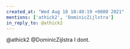 ```yaml
---
created_at: "Wed Aug 18 10:40:19 +0000 2021"
mentions: ['athick2', 'DominicZijlstra']
in_reply_to: @athick2
---
```


@athick2 @DominicZijlstra I dont.
